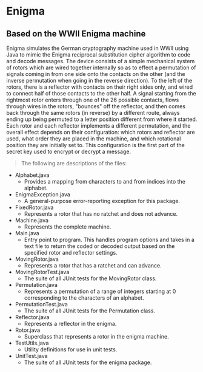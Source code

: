 # Enigma
## Based on the WWII Enigma machine

Enigma simulates the German cryptography machine used in WWII using Java to mimic the Enigma reciprocal substitution cipher algorithm to code and decode messages. 
The device consists of a simple mechanical system of rotors which are wired together internally so as to effect a permutation of signals coming in from one side onto the contacts on the other (and the inverse permutation when going in the reverse direction). To the left of the rotors, there is a reflector with contacts on their right sides only, and wired to connect half of those contacts to the other half. A signal starting from the rightmost rotor enters through one of the 26 possible contacts, flows through wires in the rotors, "bounces" off the reflector, and then comes back through the same rotors (in reverse) by a different route, always ending up being permuted to a letter position different from where it started. Each rotor and each reflector implements a different permutation, and the overall effect depends on their configuration: which rotors and reflector are used, what order they are placed in the machine, and which rotational position they are initially set to. This configuration is the first part of the secret key used to encrypt or decrypt a message. 

>The following are descriptions of the files:
- Alphabet.java
  - Provides a mapping from characters to and from indices into the alphabet.
- EnigmaException.java
  - A general-purpose error-reporting exception for this package.
- FixedRotor.java
  - Represents a rotor that has no ratchet and does not advance.
- Machine.java
  - Represents the complete machine.
- Main.java
  - Entry point to program. This handles program options and takes in a text file to return the coded or decoded output based on the specified rotor and reflector settings.
- MovingRotor.java
  - Represents a rotor that has a ratchet and can advance.
- MovingRotorTest.java
  -  The suite of all JUnit tests for the MovingRotor class.
- Permutation.java
  - Represents a permutation of a range of integers starting at 0 corresponding to the characters of an alphabet.
- PermutationTest.java
  - The suite of all JUnit tests for the Permutation class.
- Reflector.java
  - Represents a reflector in the enigma.
- Rotor.java
  - Superclass that represents a rotor in the enigma machine.
- TestUtils.java
  - Utility definitions for use in unit tests.
- UnitTest.java
  - The suite of all JUnit tests for the enigma package.

